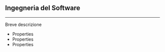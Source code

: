 Ingegneria del Software
-----------------------
-----------------------
Breve descrizione 
*   Properties
*   Properties
*   Properties